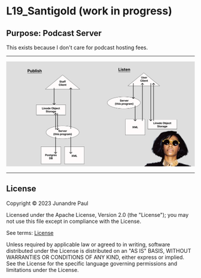 # L19_Santigold (work in progress)

## Purpose: Podcast Server

This exists because I don't care for podcast hosting fees.

---

<p align="center">
  <img src="https://raw.githubusercontent.com/L19579/L19_Santigold/main/imgs/reference_1.png">
</p>

---

## License

 Copyright © 2023 Junandre Paul

 Licensed under the Apache License, Version 2.0 (the "License");
 you may not use this file except in compliance with the License.

 See terms: [License](https://github.com/L19579/L19_Santigold/blob/master/LICENSE)

 Unless required by applicable law or agreed to in writing, software
 distributed under the License is distributed on an "AS IS" BASIS,
 WITHOUT WARRANTIES OR CONDITIONS OF ANY KIND, either express or implied.
 See the License for the specific language governing permissions and
 limitations under the License.
